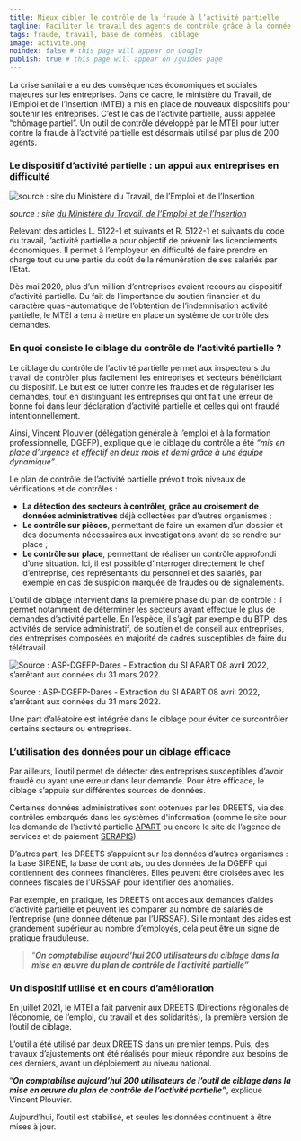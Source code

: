 ```yaml
---
title: Mieux cibler le contrôle de la fraude à l’activité partielle
tagline: Faciliter le travail des agents de contrôle grâce à la donnée
tags: fraude, travail, base de données, ciblage
image: activite.png
noindex: false # this page will appear on Google
publish: true # this page will appear on /guides page
---
```


La crise sanitaire a eu des conséquences économiques et sociales majeures sur les entreprises. Dans ce cadre, le ministère du Travail, de l’Emploi et de l’Insertion (MTEI) a mis en place de nouveaux dispositifs pour soutenir les entreprises. C’est le cas de l’activité partielle, aussi appelée “chômage partiel”. Un outil de contrôle développé par le MTEI pour lutter contre la fraude à l’activité partielle est désormais utilisé par plus de 200 agents.

### **Le dispositif d’activité partielle : un appui aux entreprises en difficulté**

![*source : site [du Ministère du Travail, de l’Emploi et de l’Insertion](https://travail-emploi.gouv.fr/emploi-et-insertion/accompagnement-des-mutations-economiques/activite-partielle-chomage-partiel/article/activite-partielle-chomage-partiel)*](/images/guides/activite_partielle_1.png)

_source : site [du Ministère du Travail, de l’Emploi et de l’Insertion](https://travail-emploi.gouv.fr/emploi-et-insertion/accompagnement-des-mutations-economiques/activite-partielle-chomage-partiel/article/activite-partielle-chomage-partiel)_

Relevant des articles L. 5122-1 et suivants et R. 5122-1 et suivants du code du travail, l’activité partielle a pour objectif de prévenir les licenciements économiques. Il permet à l’employeur en difficulté de faire prendre en charge tout ou une partie du coût de la rémunération de ses salariés par l’Etat.

Dès mai 2020, plus d’un million d’entreprises avaient recours au dispositif d’activité partielle. Du fait de l’importance du soutien financier et du caractère quasi-automatique de l’obtention de l’indemnisation activité partielle, le MTEI a tenu à mettre en place un système de contrôle des demandes.

### **En quoi consiste le ciblage du contrôle de l’activité partielle ?**

Le ciblage du contrôle de l’activité partielle permet aux inspecteurs du travail de contrôler plus facilement les entreprises et secteurs bénéficiant du dispositif. Le but est de lutter contre les fraudes et de régulariser les demandes, tout en distinguant les entreprises qui ont fait une erreur de bonne foi dans leur déclaration d’activité partielle et celles qui ont fraudé intentionnellement.

Ainsi, Vincent Plouvier (délégation générale à l’emploi et à la formation professionnelle, DGEFP), explique que le ciblage du contrôle a été _“mis en place d’urgence et effectif en deux mois et demi grâce à une équipe dynamique”_.

Le plan de contrôle de l’activité partielle prévoit trois niveaux de vérifications et de contrôles :

- **La détection des secteurs à contrôler, grâce au croisement de données administratives** déjà collectées par d’autres organismes ;
- **Le contrôle sur pièces**, permettant de faire un examen d’un dossier et des documents nécessaires aux investigations avant de se rendre sur place ;
- **Le contrôle sur place**, permettant de réaliser un contrôle approfondi d’une situation. Ici, il est possible d’interroger directement le chef d’entreprise, des représentants du personnel et des salariés, par exemple en cas de suspicion marquée de fraudes ou de signalements.

L’outil de ciblage intervient dans la première phase du plan de contrôle : il permet notamment de déterminer les secteurs ayant effectué le plus de demandes d’activité partielle. En l’espèce, il s’agit par exemple du BTP, des activités de service administratif, de soutien et de conseil aux entreprises, des entreprises composées en majorité de cadres susceptibles de faire du télétravail.

![Source : ASP-DGEFP-Dares - Extraction du SI APART 08 avril 2022, s’arrêtant aux données du 31 mars 2022.](https://s3-us-west-2.amazonaws.com/secure.notion-static.com/ddaa3f10-98dd-4476-a922-69572d80a1f9/CCD9C860-30B7-46A1-B68E-57B1D48B4C21.jpeg)

Source : ASP-DGEFP-Dares - Extraction du SI APART 08 avril 2022, s’arrêtant aux données du 31 mars 2022.

Une part d’aléatoire est intégrée dans le ciblage pour éviter de surcontrôler certains secteurs ou entreprises.

### **L’utilisation des données pour un ciblage efficace**

Par ailleurs, l’outil permet de détecter des entreprises susceptibles d’avoir fraudé ou ayant une erreur dans leur demande. Pour être efficace, le ciblage s’appuie sur différentes sources de données.

Certaines données administratives sont obtenues par les DREETS, via des contrôles embarqués dans les systèmes d'information (comme le site pour les demande de l’activité partielle [APART](https://activitepartielle.emploi.gouv.fr/aparts/) ou encore le site de l’agence de services et de paiement [](https://activitepartielle.emploi.gouv.fr/aparts/)[SERAPIS](https://serapis.asp-public.fr/SERAPISIM/)).

D’autres part, les DREETS s’appuient sur les données d’autres organismes : la base SIRENE, la base de contrats, ou des données de la DGEFP qui contiennent des données financières. Elles peuvent être croisées avec les données fiscales de l’URSSAF pour identifier des anomalies.

Par exemple, en pratique, les DREETS ont accès aux demandes d’aides d’activité partielle et peuvent les comparer au nombre de salariés de l’entreprise (une donnée détenue par l’URSSAF). Si le montant des aides est grandement supérieur au nombre d’employés, cela peut être un signe de pratique frauduleuse.

> “**_On comptabilise aujourd’hui 200 utilisateurs du ciblage dans la mise en œuvre du plan de contrôle de l’activité partielle”_**

### Un dispositif utilisé et en cours d’amélioration

En juillet 2021, le MTEI a fait parvenir aux DREETS (Directions régionales de l’économie, de l’emploi, du travail et des solidarités), la première version de l’outil de ciblage.

L’outil a été utilisé par deux DREETS dans un premier temps. Puis, des travaux d’ajustements ont été réalisés pour mieux répondre aux besoins de ces derniers, avant un déploiement au niveau national.

“**_On comptabilise aujourd’hui 200 utilisateurs de l’outil de ciblage dans la mise en œuvre du plan de contrôle de l’activité partielle”_**, explique Vincent Plouvier.

Aujourd’hui, l’outil est stabilisé, et seules les données continuent à être mises à jour.
